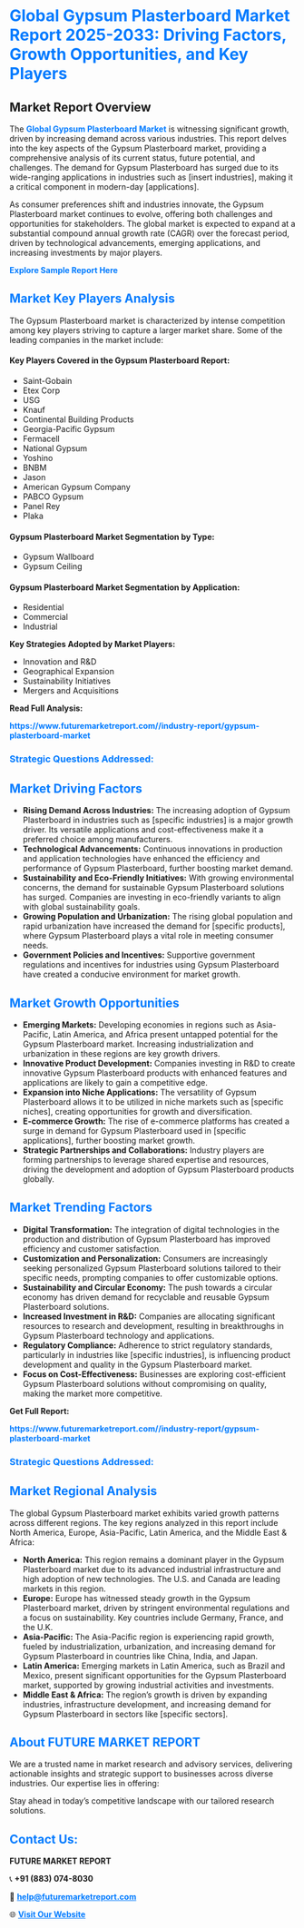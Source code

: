 <h1 style="color: #007BFF;">Global Gypsum Plasterboard Market Report 2025-2033: Driving Factors, Growth Opportunities, and Key Players</h1>

<section id="overview">
<h2>Market Report Overview</h2>
<p>The <a href="https://www.futuremarketreport.com//industry-report/gypsum-plasterboard-market" style="color: #007BFF; text-decoration: none;"><strong>Global Gypsum Plasterboard Market</strong></a> is witnessing significant growth, driven by increasing demand across various industries. This report delves into the key aspects of the Gypsum Plasterboard market, providing a comprehensive analysis of its current status, future potential, and challenges. The demand for Gypsum Plasterboard has surged due to its wide-ranging applications in industries such as [insert industries], making it a critical component in modern-day [applications].</p>
<p>As consumer preferences shift and industries innovate, the Gypsum Plasterboard market continues to evolve, offering both challenges and opportunities for stakeholders. The global market is expected to expand at a substantial compound annual growth rate (CAGR) over the forecast period, driven by technological advancements, emerging applications, and increasing investments by major players.</p>
</section>

<section id="overview">
<p><a href="https://www.futuremarketreport.com//request-sample/reportId=90657" style="color: #007BFF; text-decoration: none;"><strong>Explore Sample Report Here</strong></a></p>
</section>

<section id="key-players">
<h2 style="color: #007BFF;">Market Key Players Analysis</h2>
<p>The Gypsum Plasterboard market is characterized by intense competition among key players striving to capture a larger market share. Some of the leading companies in the market include:</p>
<h4>Key Players Covered in the Gypsum Plasterboard Report:</h4>
<ul><li>Saint-Gobain</li><li>Etex Corp</li><li>USG</li><li>Knauf</li><li>Continental Building Products</li><li>Georgia-Pacific Gypsum</li><li>Fermacell</li><li>National Gypsum</li><li>Yoshino</li><li>BNBM</li><li>Jason</li><li>American Gypsum Company</li><li>PABCO Gypsum</li><li>Panel Rey</li><li>Plaka</li></ul>
<h4>Gypsum Plasterboard Market Segmentation by Type:</h4>
<ul><li>Gypsum Wallboard</li><li>Gypsum Ceiling</li></ul>

<h4>Gypsum Plasterboard Market Segmentation by Application:</h4>
<ul><li>Residential</li><li>Commercial</li><li>Industrial</li></ul>
<p><strong>Key Strategies Adopted by Market Players:</strong></p>
<ul>
<li>Innovation and R&D</li>
<li>Geographical Expansion</li>
<li>Sustainability Initiatives</li>
<li>Mergers and Acquisitions</li>
</ul>
</section>

<section>
<p><strong>Read Full Analysis: </strong></p><a href="https://www.futuremarketreport.com//industry-report/gypsum-plasterboard-market" style="color: #007BFF; text-decoration: none;"><strong>https://www.futuremarketreport.com//industry-report/gypsum-plasterboard-market</strong></a>
<h3 style="color: #007BFF;">Strategic Questions Addressed:</h3>
</section>

<section id="driving-factors">
<h2 style="color: #007BFF;">Market Driving Factors</h2>
<ul>
<li><strong>Rising Demand Across Industries:</strong> The increasing adoption of Gypsum Plasterboard in industries such as [specific industries] is a major growth driver. Its versatile applications and cost-effectiveness make it a preferred choice among manufacturers.</li>
<li><strong>Technological Advancements:</strong> Continuous innovations in production and application technologies have enhanced the efficiency and performance of Gypsum Plasterboard, further boosting market demand.</li>
<li><strong>Sustainability and Eco-Friendly Initiatives:</strong> With growing environmental concerns, the demand for sustainable Gypsum Plasterboard solutions has surged. Companies are investing in eco-friendly variants to align with global sustainability goals.</li>
<li><strong>Growing Population and Urbanization:</strong> The rising global population and rapid urbanization have increased the demand for [specific products], where Gypsum Plasterboard plays a vital role in meeting consumer needs.</li>
<li><strong>Government Policies and Incentives:</strong> Supportive government regulations and incentives for industries using Gypsum Plasterboard have created a conducive environment for market growth.</li>
</ul>
</section>

<section id="growth-opportunities">
<h2 style="color: #007BFF;">Market Growth Opportunities</h2>
<ul>
<li><strong>Emerging Markets:</strong> Developing economies in regions such as Asia-Pacific, Latin America, and Africa present untapped potential for the Gypsum Plasterboard market. Increasing industrialization and urbanization in these regions are key growth drivers.</li>
<li><strong>Innovative Product Development:</strong> Companies investing in R&D to create innovative Gypsum Plasterboard products with enhanced features and applications are likely to gain a competitive edge.</li>
<li><strong>Expansion into Niche Applications:</strong> The versatility of Gypsum Plasterboard allows it to be utilized in niche markets such as [specific niches], creating opportunities for growth and diversification.</li>
<li><strong>E-commerce Growth:</strong> The rise of e-commerce platforms has created a surge in demand for Gypsum Plasterboard used in [specific applications], further boosting market growth.</li>
<li><strong>Strategic Partnerships and Collaborations:</strong> Industry players are forming partnerships to leverage shared expertise and resources, driving the development and adoption of Gypsum Plasterboard products globally.</li>
</ul>
</section>

<section id="trending-factors">
<h2 style="color: #007BFF;">Market Trending Factors</h2>
<ul>
<li><strong>Digital Transformation:</strong> The integration of digital technologies in the production and distribution of Gypsum Plasterboard has improved efficiency and customer satisfaction.</li>
<li><strong>Customization and Personalization:</strong> Consumers are increasingly seeking personalized Gypsum Plasterboard solutions tailored to their specific needs, prompting companies to offer customizable options.</li>
<li><strong>Sustainability and Circular Economy:</strong> The push towards a circular economy has driven demand for recyclable and reusable Gypsum Plasterboard solutions.</li>
<li><strong>Increased Investment in R&D:</strong> Companies are allocating significant resources to research and development, resulting in breakthroughs in Gypsum Plasterboard technology and applications.</li>
<li><strong>Regulatory Compliance:</strong> Adherence to strict regulatory standards, particularly in industries like [specific industries], is influencing product development and quality in the Gypsum Plasterboard market.</li>
<li><strong>Focus on Cost-Effectiveness:</strong> Businesses are exploring cost-efficient Gypsum Plasterboard solutions without compromising on quality, making the market more competitive.</li>
</ul>
</section>

<section>
<p><strong>Get Full Report: </strong></p><a href="https://www.futuremarketreport.com//industry-report/gypsum-plasterboard-market" style="color: #007BFF; text-decoration: none;"><strong>https://www.futuremarketreport.com//industry-report/gypsum-plasterboard-market</strong></a>
<h3 style="color: #007BFF;">Strategic Questions Addressed:</h3>
</section>


<section id="regional-analysis">
<h2 style="color: #007BFF;">Market Regional Analysis</h2>
<p>The global Gypsum Plasterboard market exhibits varied growth patterns across different regions. The key regions analyzed in this report include North America, Europe, Asia-Pacific, Latin America, and the Middle East & Africa:</p>
<ul>
<li><strong>North America:</strong> This region remains a dominant player in the Gypsum Plasterboard market due to its advanced industrial infrastructure and high adoption of new technologies. The U.S. and Canada are leading markets in this region.</li>
<li><strong>Europe:</strong> Europe has witnessed steady growth in the Gypsum Plasterboard market, driven by stringent environmental regulations and a focus on sustainability. Key countries include Germany, France, and the U.K.</li>
<li><strong>Asia-Pacific:</strong> The Asia-Pacific region is experiencing rapid growth, fueled by industrialization, urbanization, and increasing demand for Gypsum Plasterboard in countries like China, India, and Japan.</li>
<li><strong>Latin America:</strong> Emerging markets in Latin America, such as Brazil and Mexico, present significant opportunities for the Gypsum Plasterboard market, supported by growing industrial activities and investments.</li>
<li><strong>Middle East & Africa:</strong> The region’s growth is driven by expanding industries, infrastructure development, and increasing demand for Gypsum Plasterboard in sectors like [specific sectors].</li>
</ul>
</section>

<footer>
<h2 style="color: #007BFF;">About FUTURE MARKET REPORT</h2>
<p>We are a trusted name in market research and advisory services, delivering actionable insights and strategic support to businesses across diverse industries. Our expertise lies in offering:</p>

<p>Stay ahead in today’s competitive landscape with our tailored research solutions.</p>

<h2 style="color: #007BFF;">Contact Us:</h2>
<p><strong>FUTURE MARKET REPORT</strong></p>
<p>📞 <strong>+91 (883) 074-8030</strong></p>
<p>📧 <strong><a href="mailto:help@futuremarketreport.com" style="color: #007BFF;">help@futuremarketreport.com</a></strong></p>
<p>🌐 <strong><a href="https://www.futuremarketreport.com/" style="color: #007BFF;">Visit Our Website</a></strong></p>
</footer>